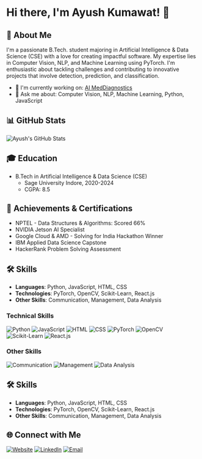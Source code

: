 # Hi there, I'm Ayush Kumawat! 👋

## 🚀 About Me

I'm a passionate B.Tech. student majoring in Artificial Intelligence & Data Science (CSE) with a love for creating impactful software. My expertise lies in Computer Vision, NLP, and Machine Learning using PyTorch. I'm enthusiastic about tackling challenges and contributing to innovative projects that involve detection, prediction, and classification.

- 🌱 I'm currently working on: [AI MedDiagnostics](https://github.com/Ayushkumawat/AI-MedDiagnostics)
- 💬 Ask me about: Computer Vision, NLP, Machine Learning, Python, JavaScript


## 📊 GitHub Stats

![Ayush's GitHub Stats](https://github-readme-stats.vercel.app/api?username=Ayushkumawat&show_icons=true&theme=radical)

## 🎓 Education

- B.Tech in Artificial Intelligence & Data Science (CSE)
  - Sage University Indore, 2020-2024
  - CGPA: 8.5

## 📜 Achievements & Certifications

- NPTEL - Data Structures & Algorithms: Scored 66%
- NVIDIA Jetson AI Specialist
- Google Cloud & AMD - Solving for India Hackathon Winner
- IBM Applied Data Science Capstone
- HackerRank Problem Solving Assessment

## 🛠️ Skills

- **Languages**: Python, JavaScript, HTML, CSS
- **Technologies**: PyTorch, OpenCV, Scikit-Learn, React.js
- **Other Skills**: Communication, Management, Data Analysis

### Technical Skills

![Python](https://img.shields.io/badge/Python-Intermediate-blue?style=for-the-badge&logo=python)
![JavaScript](https://img.shields.io/badge/JavaScript-Intermediate-yellow?style=for-the-badge&logo=javascript)
![HTML](https://img.shields.io/badge/HTML-Advanced-orange?style=for-the-badge&logo=html5)
![CSS](https://img.shields.io/badge/CSS-Advanced-blue?style=for-the-badge&logo=css3)
![PyTorch](https://img.shields.io/badge/PyTorch-Advanced-orange?style=for-the-badge&logo=pytorch)
![OpenCV](https://img.shields.io/badge/OpenCV-Intermediate-blue?style=for-the-badge&logo=opencv)
![Scikit-Learn](https://img.shields.io/badge/Scikit--Learn-Intermediate-yellow?style=for-the-badge&logo=scikit-learn)
![React.js](https://img.shields.io/badge/React.js-Intermediate-blue?style=for-the-badge&logo=react)

### Other Skills

![Communication](https://img.shields.io/badge/Communication-Advanced-green?style=for-the-badge)
![Management](https://img.shields.io/badge/Management-Advanced-green?style=for-the-badge)
![Data Analysis](https://img.shields.io/badge/Data%20Analysis-Intermediate-yellow?style=for-the-badge)


## 🛠️ Skills

- **Languages**: Python, JavaScript, HTML, CSS
- **Technologies**: PyTorch, OpenCV, Scikit-Learn, React.js
- **Other Skills**: Communication, Management, Data Analysis

## 🌐 Connect with Me

[![Website](https://img.shields.io/badge/Website-Ayushkumawat.github.io-blue)](https://Ayushkumawat.github.io/)
[![LinkedIn](https://img.shields.io/badge/LinkedIn-Ayush%20Kumawat-blue)](https://www.linkedin.com/in/ayush-kumawat)
[![Email](https://img.shields.io/badge/Email-ayushkumawat2112%40gmail.com-green)](mailto:ayushkumawat2112@gmail.com)
